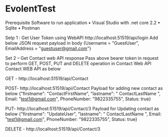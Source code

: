 # EvolentTest

Prerequisite Software to run application 
•	Visual Studio with .net core 2.2 
•	Sqlite 
•	Postman	

Setp 1 : Get User Token using WebAPI
http://localhost:51519/api/login
Add below JSON request payload in body 
{Username = "GuestUser", EmailAddress = "guestuser@gmail.com"}
 
Set 2 – Get Contact web API response 
Pass above bearer token in request to perform GET, POST, PUT and DELETE operation in Contact Web API
Contact WEB API as below

GET - http://localhost:51519/api/Contact

POST- http://localhost:51519/api/Contact
Payload for adding new contact as below 
{"firstname": "ContactFirstName", "lastname": " ContactLastName ", Email: "test1@gmail.com", PhoneNumber: "9822335755", Status: true}

PUT- http://localhost:51519/api/Contact/3
Payload for Updating contact as below 
{"firstname": "UpdateUser", "lastname": " ContactLastName ", Email: "test1@gmail.com", PhoneNumber: "9822335755", Status: true}

DELETE - http://localhost:51519/api/Contact/3
  


